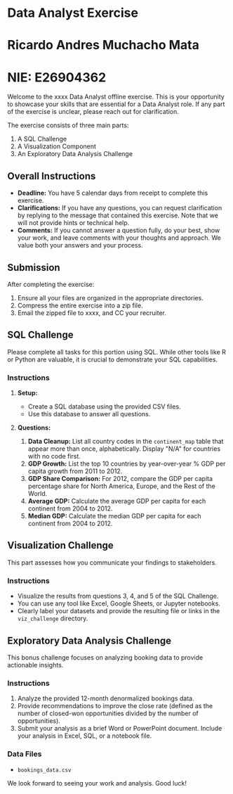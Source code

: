 # Data Analyst Exercise 

# Ricardo Andres Muchacho Mata
# NIE: E26904362

Welcome to the xxxx Data Analyst offline exercise. This is your opportunity to showcase your skills that are essential for a Data Analyst role. If any part of the exercise is unclear, please reach out for clarification.

The exercise consists of three main parts:

1. A SQL Challenge
2. A Visualization Component
3. An Exploratory Data Analysis Challenge

## Overall Instructions

- **Deadline:** You have 5 calendar days from receipt to complete this exercise.
- **Clarifications:** If you have any questions, you can request clarification by replying to the message that contained this exercise. Note that we will not provide hints or technical help.
- **Comments:** If you cannot answer a question fully, do your best, show your work, and leave comments with your thoughts and approach. We value both your answers and your process.

## Submission

After completing the exercise:

1. Ensure all your files are organized in the appropriate directories.
2. Compress the entire exercise into a zip file.
3. Email the zipped file to xxxx, and CC your recruiter.

## SQL Challenge

Please complete all tasks for this portion using SQL. While other tools like R or Python are valuable, it is crucial to demonstrate your SQL capabilities.

### Instructions

1. **Setup:**
   - Create a SQL database using the provided CSV files.
   - Use this database to answer all questions.

2. **Questions:**
   1. **Data Cleanup:** List all country codes in the `continent_map` table that appear more than once, alphabetically. Display "N/A" for countries with no code first.
   2. **GDP Growth:** List the top 10 countries by year-over-year % GDP per capita growth from 2011 to 2012.
   3. **GDP Share Comparison:** For 2012, compare the GDP per capita percentage share for North America, Europe, and the Rest of the World.
   4. **Average GDP:** Calculate the average GDP per capita for each continent from 2004 to 2012.
   5. **Median GDP:** Calculate the median GDP per capita for each continent from 2004 to 2012.

## Visualization Challenge

This part assesses how you communicate your findings to stakeholders.

### Instructions

- Visualize the results from questions 3, 4, and 5 of the SQL Challenge.
- You can use any tool like Excel, Google Sheets, or Jupyter notebooks.
- Clearly label your datasets and provide the resulting file or links in the `viz_challenge` directory.

## Exploratory Data Analysis Challenge

This bonus challenge focuses on analyzing booking data to provide actionable insights.

### Instructions

1. Analyze the provided 12-month denormalized bookings data.
2. Provide recommendations to improve the close rate (defined as the number of closed-won opportunities divided by the number of opportunities).
3. Submit your analysis as a brief Word or PowerPoint document. Include your analysis in Excel, SQL, or a notebook file.

### Data Files

- `bookings_data.csv`

We look forward to seeing your work and analysis. Good luck!
